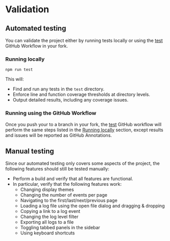 # Validation

## Automated testing

You can validate the project either by running tests locally or using the [test][gh-workflow-test]
GitHub Workflow in your fork.

### Running locally

```shell
npm run test
```

This will:

* Find and run any tests in the `test` directory.
* Enforce line and function coverage thresholds at directory levels.
* Output detailed results, including any coverage issues.

### Running using the GitHub Workflow

Once you push your to a branch in your fork, the [test][gh-workflow-test] GitHub workflow will
perform the same steps listed in the [Running locally](#running-locally) section, except results
and issues will be reported as GitHub Annotations.

## Manual testing

Since our automated testing only covers some aspects of the project, the following features should
still be tested manually:

* Perform a build and verify that all features are functional.
* In particular, verify that the following features work:
  * Changing display themes
  * Changing the number of events per page
  * Navigating to the first/last/next/previous page
  * Loading a log file using the open file dialog and dragging & dropping
  * Copying a link to a log event
  * Changing the log level filter
  * Exporting all logs to a file
  * Toggling tabbed panels in the sidebar
  * Using keyboard shortcuts

[gh-workflow-test]: https://github.com/y-scope/yscope-log-viewer/blob/main/.github/workflows/test.yaml
